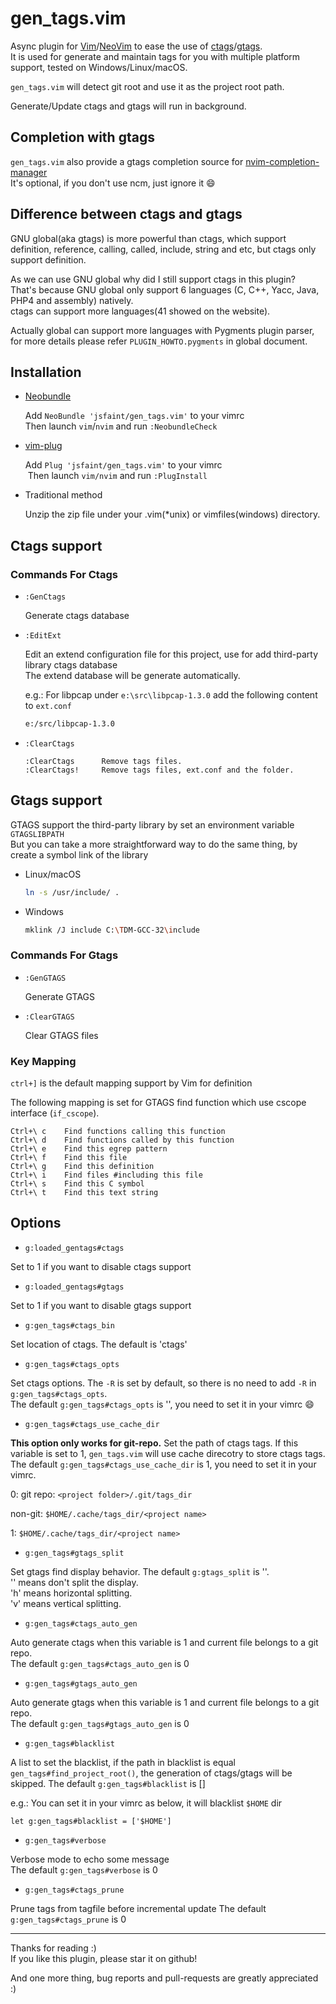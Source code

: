 # gen_tags.vim

  Async plugin for [Vim](https://github.com/vim/vim)/[NeoVim](https://github.com/neovim/neovim) to ease the use of [ctags](http://ctags.sourceforge.net/)/[gtags](http://www.gnu.org/software/global/).</br>
  It is used for generate and maintain tags for you with multiple platform support, tested on Windows/Linux/macOS.

  `gen_tags.vim` will detect git root and use it as the project root path.

  Generate/Update ctags and gtags will run in background.

## Completion with gtags

  `gen_tags.vim` also provide a gtags completion source for [nvim-completion-manager](https://github.com/roxma/nvim-completion-manager)</br>
  It's optional, if you don't use ncm, just ignore it :smile:

## Difference between ctags and gtags

  GNU global(aka gtags) is more powerful than ctags, which support definition, reference, calling, called, include, string and etc, but ctags only support definition.

  As we can use GNU global why did I still support ctags in this plugin?</br>
  That's because GNU global only support 6 languages (C, C++, Yacc, Java, PHP4 and assembly) natively.</br>
  ctags can support more languages(41 showed on the website).

  Actually global can support more languages with Pygments plugin parser, for more details please refer `PLUGIN_HOWTO.pygments` in global document.

## Installation

* [Neobundle](https://github.com/shougo/neobundle.vim)

  Add `NeoBundle 'jsfaint/gen_tags.vim'` to your vimrc</br>
  Then launch `vim`/`nvim` and run `:NeobundleCheck`

* [vim-plug](https://github.com/junegunn/vim-plug)

  Add `Plug 'jsfaint/gen_tags.vim'` to your vimrc</br>
  Then launch `vim/nvim` and run `:PlugInstall`

* Traditional method

  Unzip the zip file under your .vim(*unix) or vimfiles(windows) directory.

## Ctags support

### Commands For Ctags

  * `:GenCtags`

    Generate ctags database

  * `:EditExt`

    Edit an extend configuration file for this project, use for add third-party library ctags database</br>
    The extend database will be generate automatically.

    e.g.: For libpcap under `e:\src\libpcap-1.3.0` add the following content to `ext.conf`

    ```bash
    e:/src/libpcap-1.3.0
    ```

  * `:ClearCtags`

    ```viml
    :ClearCtags      Remove tags files.
    :ClearCtags!     Remove tags files, ext.conf and the folder.
    ```

## Gtags support

  GTAGS support the third-party library by set an environment variable `GTAGSLIBPATH`</br>
  But you can take a more straightforward way to do the same thing, by create a symbol link of the library

  * Linux/macOS

    ```bash
    ln -s /usr/include/ .
    ```

  * Windows

    ```bash
    mklink /J include C:\TDM-GCC-32\include
    ```

### Commands For Gtags

  * `:GenGTAGS`

    Generate GTAGS

  * `:ClearGTAGS`

    Clear GTAGS files

### Key Mapping

  `ctrl+]` is the default mapping support by Vim for definition

  The following mapping is set for GTAGS find function which use cscope interface (`if_cscope`).

  ```text
  Ctrl+\ c    Find functions calling this function
  Ctrl+\ d    Find functions called by this function
  Ctrl+\ e    Find this egrep pattern
  Ctrl+\ f    Find this file
  Ctrl+\ g    Find this definition
  Ctrl+\ i    Find files #including this file
  Ctrl+\ s    Find this C symbol
  Ctrl+\ t    Find this text string
  ```

## Options

* `g:loaded_gentags#ctags`

Set to 1 if you want to disable ctags support

* `g:loaded_gentags#gtags`

Set to 1 if you want to disable gtags support

* `g:gen_tags#ctags_bin`

Set location of ctags. The default is 'ctags'

* `g:gen_tags#ctags_opts`

Set ctags options. The `-R` is set by default, so there is no need to add `-R` in `g:gen_tags#ctags_opts`.</br>
The default `g:gen_tags#ctags_opts` is '', you need to set it in your vimrc :smile:

* `g:gen_tags#ctags_use_cache_dir`

**This option only works for git-repo.**
Set the path of ctags tags. If this variable is set to 1, `gen_tags.vim` will use cache direcotry to store ctags tags.</br>
The default `g:gen_tags#ctags_use_cache_dir` is 1, you need to set it in  your vimrc.

0:
  git repo: `<project folder>/.git/tags_dir`

  non-git: `$HOME/.cache/tags_dir/<project name>`

1:
  `$HOME/.cache/tags_dir/<project name>`

* `g:gen_tags#gtags_split`

Set gtags find display behavior. The default `g:gtags_split` is ''.</br>
'' means don't split the display.</br>
'h' means horizontal splitting.</br>
'v' means vertical splitting.</br>

* `g:gen_tags#ctags_auto_gen`

Auto generate ctags when this variable is 1 and current file belongs to a git repo.</br>
The default `g:gen_tags#ctags_auto_gen` is 0

* `g:gen_tags#gtags_auto_gen`

Auto generate gtags when this variable is 1 and current file belongs to a git repo.</br>
The default `g:gen_tags#gtags_auto_gen` is 0

* `g:gen_tags#blacklist`

A list to set the blacklist, if the path in  blacklist is equal `gen_tags#find_project_root()`, the generation of ctags/gtags will be skipped.
The default `g:gen_tags#blacklist` is []

e.g.: You can set it in your vimrc as below, it will blacklist `$HOME` dir

```viml
let g:gen_tags#blacklist = ['$HOME']
```

* `g:gen_tags#verbose`

Verbose mode to echo some message</br>
The default `g:gen_tags#verbose` is 0

* `g:gen_tags#ctags_prune`

Prune tags from tagfile before incremental update
The default `g:gen_tags#ctags_prune` is 0

----

Thanks for reading :)</br>
If you like this plugin, please star it on github!

And one more thing, bug reports and pull-requests are greatly appreciated :)
